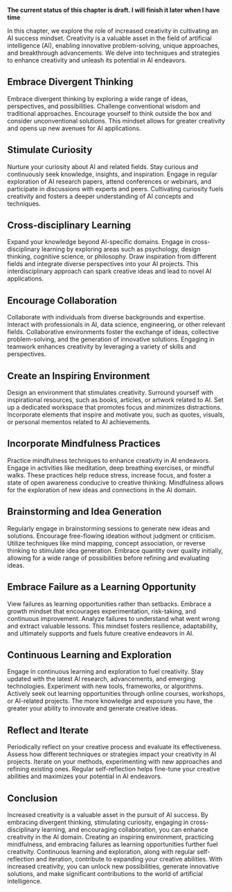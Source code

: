 **The current status of this chapter is draft. I will finish it later when I have time**

In this chapter, we explore the role of increased creativity in cultivating an AI success mindset. Creativity is a valuable asset in the field of artificial intelligence (AI), enabling innovative problem-solving, unique approaches, and breakthrough advancements. We delve into techniques and strategies to enhance creativity and unleash its potential in AI endeavors.

Embrace Divergent Thinking
--------------------------

Embrace divergent thinking by exploring a wide range of ideas, perspectives, and possibilities. Challenge conventional wisdom and traditional approaches. Encourage yourself to think outside the box and consider unconventional solutions. This mindset allows for greater creativity and opens up new avenues for AI applications.

Stimulate Curiosity
-------------------

Nurture your curiosity about AI and related fields. Stay curious and continuously seek knowledge, insights, and inspiration. Engage in regular exploration of AI research papers, attend conferences or webinars, and participate in discussions with experts and peers. Cultivating curiosity fuels creativity and fosters a deeper understanding of AI concepts and techniques.

Cross-disciplinary Learning
---------------------------

Expand your knowledge beyond AI-specific domains. Engage in cross-disciplinary learning by exploring areas such as psychology, design thinking, cognitive science, or philosophy. Draw inspiration from different fields and integrate diverse perspectives into your AI projects. This interdisciplinary approach can spark creative ideas and lead to novel AI applications.

Encourage Collaboration
-----------------------

Collaborate with individuals from diverse backgrounds and expertise. Interact with professionals in AI, data science, engineering, or other relevant fields. Collaborative environments foster the exchange of ideas, collective problem-solving, and the generation of innovative solutions. Engaging in teamwork enhances creativity by leveraging a variety of skills and perspectives.

Create an Inspiring Environment
-------------------------------

Design an environment that stimulates creativity. Surround yourself with inspirational resources, such as books, articles, or artwork related to AI. Set up a dedicated workspace that promotes focus and minimizes distractions. Incorporate elements that inspire and motivate you, such as quotes, visuals, or personal mementos related to AI achievements.

Incorporate Mindfulness Practices
---------------------------------

Practice mindfulness techniques to enhance creativity in AI endeavors. Engage in activities like meditation, deep breathing exercises, or mindful walks. These practices help reduce stress, increase focus, and foster a state of open awareness conducive to creative thinking. Mindfulness allows for the exploration of new ideas and connections in the AI domain.

Brainstorming and Idea Generation
---------------------------------

Regularly engage in brainstorming sessions to generate new ideas and solutions. Encourage free-flowing ideation without judgment or criticism. Utilize techniques like mind mapping, concept association, or reverse thinking to stimulate idea generation. Embrace quantity over quality initially, allowing for a wide range of possibilities before refining and evaluating ideas.

Embrace Failure as a Learning Opportunity
-----------------------------------------

View failures as learning opportunities rather than setbacks. Embrace a growth mindset that encourages experimentation, risk-taking, and continuous improvement. Analyze failures to understand what went wrong and extract valuable lessons. This mindset fosters resilience, adaptability, and ultimately supports and fuels future creative endeavors in AI.

Continuous Learning and Exploration
-----------------------------------

Engage in continuous learning and exploration to fuel creativity. Stay updated with the latest AI research, advancements, and emerging technologies. Experiment with new tools, frameworks, or algorithms. Actively seek out learning opportunities through online courses, workshops, or AI-related projects. The more knowledge and exposure you have, the greater your ability to innovate and generate creative ideas.

Reflect and Iterate
-------------------

Periodically reflect on your creative process and evaluate its effectiveness. Assess how different techniques or strategies impact your creativity in AI projects. Iterate on your methods, experimenting with new approaches and refining existing ones. Regular self-reflection helps fine-tune your creative abilities and maximizes your potential in AI endeavors.

Conclusion
----------

Increased creativity is a valuable asset in the pursuit of AI success. By embracing divergent thinking, stimulating curiosity, engaging in cross-disciplinary learning, and encouraging collaboration, you can enhance creativity in the AI domain. Creating an inspiring environment, practicing mindfulness, and embracing failures as learning opportunities further fuel creativity. Continuous learning and exploration, along with regular self-reflection and iteration, contribute to expanding your creative abilities. With increased creativity, you can unlock new possibilities, generate innovative solutions, and make significant contributions to the world of artificial intelligence.
